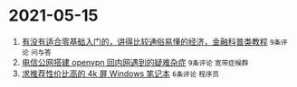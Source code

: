 # 2021-05-15

1. [有没有适合零基础入门的，讲得比较通俗易懂的经济，金融科普类教程](https://www.v2ex.com/t/777038) `9条评论` `问与答`
1. [电信公网搭建 openvpn 回内网遇到的疑难杂症](https://www.v2ex.com/t/777037) `9条评论` `宽带症候群`
1. [求推荐性价比高的 4k 屏 Windows 笔记本](https://www.v2ex.com/t/777042) `6条评论` `程序员`

